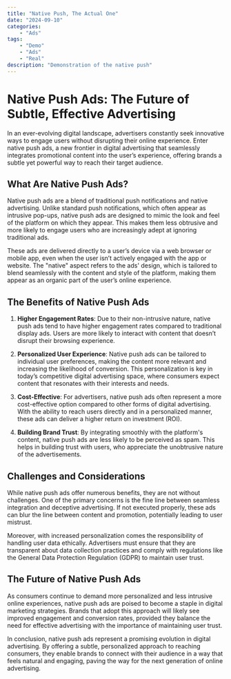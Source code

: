 ```yaml
---
title: "Native Push, The Actual One"
date: "2024-09-10"
categories:
    - "Ads"
tags:
    - "Demo"
    - "Ads"
    - "Real"
description: "Demonstration of the native push"
---
```



# Native Push Ads: The Future of Subtle, Effective Advertising

In an ever-evolving digital landscape, advertisers constantly seek innovative ways to engage users without disrupting
their online experience. Enter native push ads, a new frontier in digital advertising that seamlessly integrates
promotional content into the user’s experience, offering brands a subtle yet powerful way to reach their target
audience.

## What Are Native Push Ads?

Native push ads are a blend of traditional push notifications and native advertising. Unlike standard push
notifications, which often appear as intrusive pop-ups, native push ads are designed to mimic the look and feel of the
platform on which they appear. This makes them less obtrusive and more likely to engage users who are increasingly adept
at ignoring traditional ads.

These ads are delivered directly to a user’s device via a web browser or mobile app, even when the user isn’t actively
engaged with the app or website. The "native" aspect refers to the ads' design, which is tailored to blend seamlessly
with the content and style of the platform, making them appear as an organic part of the user’s online experience.

## The Benefits of Native Push Ads

1. **Higher Engagement Rates**: Due to their non-intrusive nature, native push ads tend to have higher engagement rates
   compared to traditional display ads. Users are more likely to interact with content that doesn’t disrupt their
   browsing experience.

2. **Personalized User Experience**: Native push ads can be tailored to individual user preferences, making the content
   more relevant and increasing the likelihood of conversion. This personalization is key in today’s competitive digital
   advertising space, where consumers expect content that resonates with their interests and needs.

3. **Cost-Effective**: For advertisers, native push ads often represent a more cost-effective option compared to other
   forms of digital advertising. With the ability to reach users directly and in a personalized manner, these ads can
   deliver a higher return on investment (ROI).

4. **Building Brand Trust**: By integrating smoothly with the platform's content, native push ads are less likely to be
   perceived as spam. This helps in building trust with users, who appreciate the unobtrusive nature of the
   advertisements.

## Challenges and Considerations

While native push ads offer numerous benefits, they are not without challenges. One of the primary concerns is the fine
line between seamless integration and deceptive advertising. If not executed properly, these ads can blur the line
between content and promotion, potentially leading to user mistrust.

Moreover, with increased personalization comes the responsibility of handling user data ethically. Advertisers must
ensure that they are transparent about data collection practices and comply with regulations like the General Data
Protection Regulation (GDPR) to maintain user trust.

## The Future of Native Push Ads

As consumers continue to demand more personalized and less intrusive online experiences, native push ads are poised to
become a staple in digital marketing strategies. Brands that adopt this approach will likely see improved engagement and
conversion rates, provided they balance the need for effective advertising with the importance of maintaining user
trust.

In conclusion, native push ads represent a promising evolution in digital advertising. By offering a subtle,
personalized approach to reaching consumers, they enable brands to connect with their audience in a way that feels
natural and engaging, paving the way for the next generation of online advertising.
